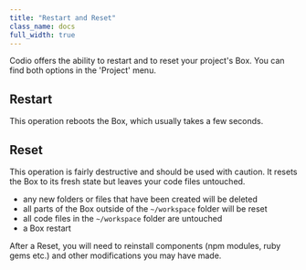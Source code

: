 ```yaml
---
title: "Restart and Reset"
class_name: docs
full_width: true
---
```


Codio offers the ability to restart and to reset your project's Box. You can find both options in the 'Project' menu.

## Restart
This operation reboots the Box, which usually takes a few seconds.

## Reset 
This operation is fairly destructive and should be used with caution. It resets the Box to its fresh state but leaves your code files untouched.

- any new folders or files that have been created will be deleted
- all parts of the Box outside of the `~/workspace` folder will be reset
- all code files in the `~/workspace` folder are untouched
- a Box restart

After a Reset, you will need to reinstall components (npm modules, ruby gems etc.) and other modifications you may have made.


